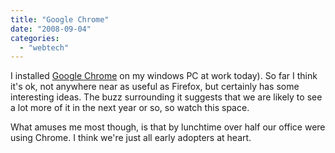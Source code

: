 ```yaml
---
title: "Google Chrome"
date: "2008-09-04"
categories: 
  - "webtech"
---
```


I installed [Google Chrome](http://www.google.com/chrome) on my windows PC at work today). So far I think it's ok, not anywhere near as useful as Firefox, but certainly has some interesting ideas. The buzz surrounding it suggests that we are likely to see a lot more of it in the next year or so, so watch this space.

What amuses me most though, is that by lunchtime over half our office were using Chrome. I think we're just all early adopters at heart.
